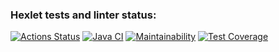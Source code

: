 ### Hexlet tests and linter status:
[![Actions Status](https://github.com/shade3317/java-project-72/actions/workflows/hexlet-check.yml/badge.svg)](https://github.com/shade3317/java-project-72/actions)
[![Java CI](https://github.com/shade3317/java-project-72/actions/workflows/main.yml/badge.svg)](https://github.com/shade3317/java-project-72/actions/workflows/main.yml)
[![Maintainability](https://api.codeclimate.com/v1/badges/adbb26ed976d5b475c98/maintainability)](https://codeclimate.com/github/shade3317/java-project-72/maintainability)
[![Test Coverage](https://api.codeclimate.com/v1/badges/adbb26ed976d5b475c98/test_coverage)](https://codeclimate.com/github/shade3317/java-project-72/test_coverage)


